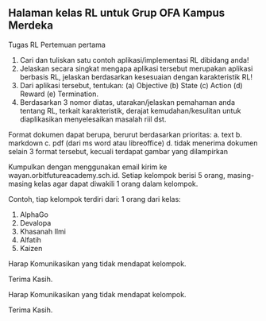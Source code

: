 ## Halaman kelas RL untuk Grup OFA Kampus Merdeka

Tugas RL Pertemuan pertama

1. Cari dan tuliskan satu contoh aplikasi/implementasi RL dibidang anda!
2. Jelaskan secara singkat mengapa aplikasi tersebut merupakan aplikasi berbasis RL, jelaskan berdasarkan kesesuaian dengan karakteristik RL!
3. Dari aplikasi tersebut, tentukan: (a) Objective (b) State (c) Action (d) Reward (e) Termination.
4. Berdasarkan 3 nomor diatas, utarakan/jelaskan  pemahaman anda tentang RL, terkait karakteristik, derajat kemudahan/kesulitan untuk diaplikasikan menyelesaikan masalah riil dst.

Format dokumen dapat berupa, berurut berdasarkan prioritas: a. text b. markdown c. pdf (dari ms word atau libreoffice) d. tidak menerima dokumen selain 3 format tersebut, kecuali terdapat gambar yang dilampirkan

Kumpulkan dengan menggunakan email kirim ke wayan.orbitfutureacademy.sch.id. Setiap kelompok berisi 5 orang, masing-masing kelas agar dapat diwakili 1 orang dalam kelompok.

Contoh, tiap kelompok terdiri dari: 1 orang dari kelas:

1. AlphaGo
2. Devalopa
3. Khasanah Ilmi
4. Alfatih
5. Kaizen

Harap Komunikasikan yang tidak mendapat kelompok.

Terima Kasih.

Harap Komunikasikan yang tidak mendapat kelompok.

Terima Kasih.